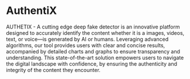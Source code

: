# AuthentiX
AUTHETIX - A cutting edge deep fake detector is an innovative platform designed to accurately identify the content whether it is a images, videos, text, or voice—is generated by AI or humans. Leveraging advanced algorithms, our tool provides users with clear and concise results, accompanied by detailed charts and graphs to ensure transparency and understanding. This state-of-the-art solution empowers users to navigate the digital landscape with confidence, by ensuring the authenticity and integrity of the content they encounter.

